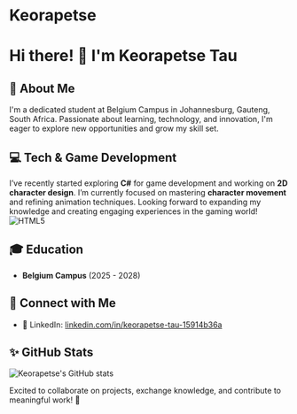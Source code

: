 # Keorapetse
# Hi there! 👋 I'm Keorapetse Tau


## 🚀 About Me
I'm a dedicated student at Belgium Campus in Johannesburg, Gauteng, South Africa. Passionate about learning, technology, and innovation, I'm eager to explore new opportunities and grow my skill set.

## 💻 Tech & Game Development
I’ve recently started exploring **C#** for game development and working on **2D character design**. I’m currently focused on mastering **character movement** and refining animation techniques. Looking forward to expanding my knowledge and creating engaging experiences in the gaming world!
![HTML5](https://img.shields.io/badge/-HTML5-E34F26?logo=html5&logoColor=white&style=flat)
## 🎓 Education
- **Belgium Campus** (2025 - 2028)

## 🔗 Connect with Me
- 💼 LinkedIn: [linkedin.com/in/keorapetse-tau-15914b36a](https://www.linkedin.com/in/keorapetse-tau-15914b36a)

## ✨ GitHub Stats
![Keorapetse's GitHub stats](https://github-readme-stats.vercel.app/api?username=keorapetse-tau&show_icons=true&theme=radical)

Excited to collaborate on projects, exchange knowledge, and contribute to meaningful work! 🚀
